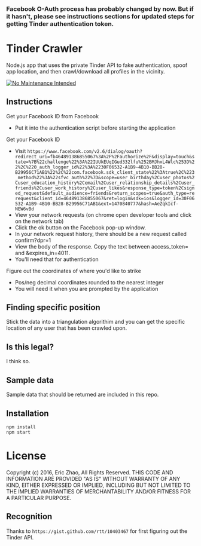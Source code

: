 ### Facebook O-Auth process has probably changed by now. But if it hasn't, please see instructions sections for updated steps for getting Tinder authentication token.

# Tinder Crawler
Node.js app that uses the private Tinder API to fake authentication, spoof app location, and then crawl/download all profiles in the vicinity. 


[![No Maintenance Intended](http://unmaintained.tech/badge.svg)](http://unmaintained.tech/)

## Instructions

Get your Facebook ID from Facebook

* Put it into the authentication script before starting the application

Get your Facebook ID

* Visit `https://www.facebook.com/v2.6/dialog/oauth?redirect_uri=fb464891386855067%3A%2F%2Fauthorize%2F&display=touch&state=%7B%22challenge%22%3A%22IUUkEUqIGud332lfu%252BMJhxL4Wlc%253D%22%2C%220_auth_logger_id%22%3A%2230F06532-A1B9-4B10-BB28-B29956C71AB1%22%2C%22com.facebook.sdk_client_state%22%3Atrue%2C%223_method%22%3A%22sfvc_auth%22%7D&scope=user_birthday%2Cuser_photos%2Cuser_education_history%2Cemail%2Cuser_relationship_details%2Cuser_friends%2Cuser_work_history%2Cuser_likes&response_type=token%2Csigned_request&default_audience=friends&return_scopes=true&auth_type=rerequest&client_id=464891386855067&ret=login&sdk=ios&logger_id=30F06532-A1B9-4B10-BB28-B29956C71AB1&ext=1470840777&hash=AeZqkIcf-NEW6vBd`
* View your network requests (on chrome open developer tools and click on the network tab)
* Click the ok button on the Facebook pop-up window.
* In your network request history, there should be a new request called confirm?dpr=1 
* View the body of the response. Copy the text between access_token= and &expires_in=4011.
* You'll need that for authentication

Figure out the coordinates of where you'd like to strike

* Pos/neg decimal coordinates rounded to the nearest integer
* You will need it when you are prompted by the application

## Finding specific position

Stick the data into a triangulation algorithim and you can get the specific location of any user that has been crawled upon.

## Is this legal?

I think so.

## Sample data

Sample data that should be returned are included in this repo.

## Installation

```
npm install
npm start
```

# License

Copyright (c) 2016, Eric Zhao, All Rights Reserved. 
THIS CODE AND INFORMATION ARE PROVIDED "AS IS" WITHOUT WARRANTY OF ANY 
KIND, EITHER EXPRESSED OR IMPLIED, INCLUDING BUT NOT LIMITED TO THE
IMPLIED WARRANTIES OF MERCHANTABILITY AND/OR FITNESS FOR A
PARTICULAR PURPOSE.

## Recognition

Thanks to `https://gist.github.com/rtt/10403467` for first figuring out the Tinder API.

